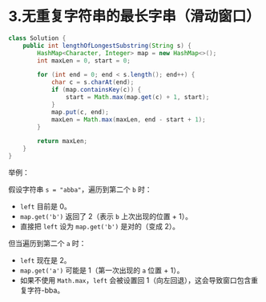 # 3.无重复字符串的最长字串（滑动窗口）
```java
class Solution {
    public int lengthOfLongestSubstring(String s) {
        HashMap<Character, Integer> map = new HashMap<>();
        int maxLen = 0, start = 0;

        for (int end = 0; end < s.length(); end++) {
            char c = s.charAt(end);
            if (map.containsKey(c)) {
                start = Math.max(map.get(c) + 1, start);
            }
            map.put(c, end);
            maxLen = Math.max(maxLen, end - start + 1);
        }

        return maxLen;
    }
}

```
举例：

假设字符串 `s = "abba"`，遍历到第二个 `b` 时：

- `left` 目前是 0。
- `map.get('b')` 返回了 2（表示 `b` 上次出现的位置 + 1）。
- 直接把 `left` 设为 `map.get('b')` 是对的（变成 2）。

但当遍历到第二个 `a` 时：

- `left` 现在是 2。
- `map.get('a')` 可能是 1（第一次出现的 `a` 位置 + 1）。
- 如果不使用 `Math.max`，`left` 会被设置回 1（向左回退），这会导致窗口包含重复字符-bba。




